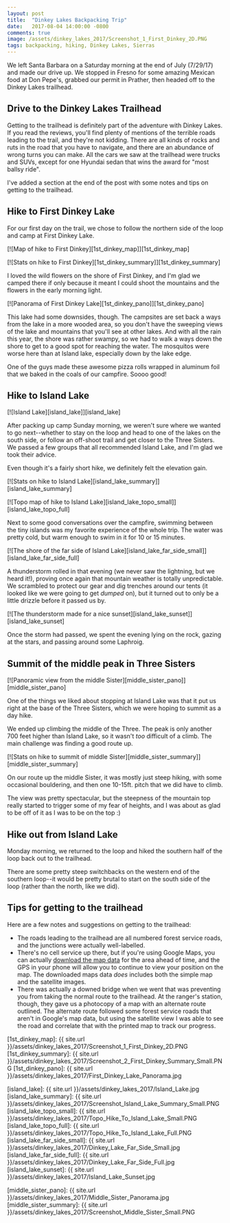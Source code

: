 ```yaml
---
layout: post
title:  "Dinkey Lakes Backpacking Trip"
date:   2017-08-04 14:00:00 -0800
comments: true
image: /assets/dinkey_lakes_2017/Screenshot_1_First_Dinkey_2D.PNG
tags: backpacking, hiking, Dinkey Lakes, Sierras
---
```


We left Santa Barbara on a Saturday morning at the end of July (7/29/17) and made our drive up. We stopped in Fresno for some amazing Mexican food at Don Pepe's, grabbed our permit in Prather, then headed off to the Dinkey Lakes trailhead.

## Drive to the Dinkey Lakes Trailhead

Getting to the trailhead is definitely part of the adventure with Dinkey Lakes. If you read the reviews, you'll find plenty of mentions of the terrible roads leading to the trail, and they're not kidding. There are all kinds of rocks and ruts in the road that you have to navigate, and there are an abundance of wrong turns you can make. All the cars we saw at the trailhead were trucks and SUVs, except for one Hyundai sedan that wins the award for "most ballsy ride".

I've added a section at the end of the post with some notes and tips on getting to the trailhead.

## Hike to First Dinkey Lake

For our first day on the trail, we chose to follow the northern side of the loop and camp at First Dinkey Lake. 

[![Map of hike to First Dinkey][1st_dinkey_map]][1st_dinkey_map]

[![Stats on hike to First Dinkey][1st_dinkey_summary]][1st_dinkey_summary]

I loved the wild flowers on the shore of First Dinkey, and I'm glad we camped there if only because it meant I could shoot the mountains and the flowers in the early morning light.

[![Panorama of First Dinkey Lake][1st_dinkey_pano]][1st_dinkey_pano]

This lake had some downsides, though. The campsites are set back a ways from the lake in a more wooded area, so you don't have the sweeping views of the lake and mountains that you'll see at other lakes. And with all the rain this year, the shore was rather swampy, so we had to walk a ways down the shore to get to a good spot for reaching the water. The mosquitos were worse here than at Island lake, especially down by the lake edge.

One of the guys made these awesome pizza rolls wrapped in aluminum foil that we baked in the coals of our campfire. Soooo good!

## Hike to Island Lake

[![Island Lake][island_lake]][island_lake]

After packing up camp Sunday morning, we weren't sure where we wanted to go next--whether to stay on the loop and head to one of the lakes on the south side, or follow an off-shoot trail and get closer to the Three Sisters. We passed a few groups that all recommended Island Lake, and I'm glad we took their advice.

Even though it's a fairly short hike, we definitely felt the elevation gain.

[![Stats on hike to Island Lake][island_lake_summary]][island_lake_summary] 

[![Topo map of hike to Island Lake][island_lake_topo_small]][island_lake_topo_full]

Next to some good conversations over the campfire, swimming between the tiny islands was my favorite experience of the whole trip. The water was pretty cold, but warm enough to swim in it for 10 or 15 minutes.

[![The shore of the far side of Island Lake][island_lake_far_side_small]][island_lake_far_side_full]

A thunderstorm rolled in that evening (we never saw the lightning, but we heard it!), proving once again that mountain weather is totally unpredictable. We scrambled to protect our gear and dig trenches around our tents (it looked like we were going to get *dumped* on), but it turned out to only be a little drizzle before it passed us by. 

[![The thunderstorm made for a nice sunset][island_lake_sunset]][island_lake_sunset]

Once the storm had passed, we spent the evening lying on the rock, gazing at the stars, and passing around some Laphroig. 

## Summit of the middle peak in Three Sisters

[![Panoramic view from the middle Sister][middle_sister_pano]][middle_sister_pano]

One of the things we liked about stopping at Island Lake was that it put us right at the base of the Three Sisters, which we were hoping to summit as a day hike.

We ended up climbing the middle of the Three. The peak is only another 700 feet higher than Island Lake, so it wasn't *too* difficult of a climb. The main challenge was finding a good route up.

[![Stats on hike to summit of middle Sister][middle_sister_summary]][middle_sister_summary]

On our route up the middle Sister, it was mostly just steep hiking, with some occasional bouldering, and then one 10-15ft. pitch that we did have to climb.

The view was pretty spectacular, but the steepness of the mountain top really started to trigger some of my fear of heights, and I was about as glad to be off of it as I was to be on the top :)

## Hike out from Island Lake
Monday morning, we returned to the loop and hiked the southern half of the loop back out to the trailhead.

There are some pretty steep switchbacks on the western end of the southern loop--it would be pretty brutal to start on the south side of the loop (rather than the north, like we did). 

## Tips for getting to the trailhead

Here are a few notes and suggestions on getting to the trailhead:

* The roads leading to the trailhead are all numbered forest service roads, and the junctions were actually well-labelled. 
* There's no cell service up there, but if you're using Google Maps, you can actually [download the map data](https://support.google.com/maps/answer/6291838?co=GENIE.Platform%3DiOS&hl=en) for the area ahead of time, and the GPS in your phone will allow you to continue to view your position on the map. The downloaded maps data *does* includes both the simple map and the satellite images.
* There was actually a downed bridge when we went that was preventing you from taking the normal route to the trailhead. At the ranger's station, though, they gave us a photocopy of a map with an alternate route outlined. The alternate route followed some forest service roads that aren't in Google's map data, but using the satellite view I was able to see the road and correlate that with the printed map to track our progress.

[1st_dinkey_map]: {{ site.url }}/assets/dinkey_lakes_2017/Screenshot_1_First_Dinkey_2D.PNG
[1st_dinkey_summary]: {{ site.url }}/assets/dinkey_lakes_2017/Screenshot_2_First_Dinkey_Summary_Small.PNG
[1st_dinkey_pano]: {{ site.url }}/assets/dinkey_lakes_2017/First_Dinkey_Lake_Panorama.jpg

[island_lake]: {{ site.url }}/assets/dinkey_lakes_2017/Island_Lake.jpg
[island_lake_summary]: {{ site.url }}/assets/dinkey_lakes_2017/Screenshot_Island_Lake_Summary_Small.PNG
[island_lake_topo_small]: {{ site.url }}/assets/dinkey_lakes_2017/Topo_Hike_To_Island_Lake_Small.PNG
[island_lake_topo_full]: {{ site.url }}/assets/dinkey_lakes_2017/Topo_Hike_To_Island_Lake_Full.PNG
[island_lake_far_side_small]: {{ site.url }}/assets/dinkey_lakes_2017/Dinkey_Lake_Far_Side_Small.jpg
[island_lake_far_side_full]: {{ site.url }}/assets/dinkey_lakes_2017/Dinkey_Lake_Far_Side_Full.jpg
[island_lake_sunset]: {{ site.url }}/assets/dinkey_lakes_2017/Island_Lake_Sunset.jpg

[middle_sister_pano]: {{ site.url }}/assets/dinkey_lakes_2017/Middle_Sister_Panorama.jpg
[middle_sister_summary]: {{ site.url }}/assets/dinkey_lakes_2017/Screenshot_Middle_Sister_Small.PNG

